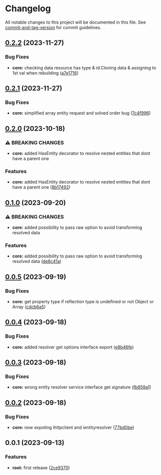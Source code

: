 # Changelog

All notable changes to this project will be documented in this file. See [commit-and-tag-version](https://github.com/absolute-version/commit-and-tag-version) for commit guidelines.

## [0.2.2](https://github.com/mrmilu/schema_data_loader/compare/core@v0.2.1...core@v0.2.2) (2023-11-27)


### Bug Fixes

* **core:** checking data resource has type & id.Cloning data & assigning to 1st val when rebuilding ([a7e1716](https://github.com/mrmilu/schema_data_loader/commit/a7e1716dcbddd9f00039e36f6ef541acc2ec97d4))

## [0.2.1](https://github.com/mrmilu/schema_data_loader/compare/core@v0.2.0...core@v0.2.1) (2023-11-27)


### Bug Fixes

* **core:** simplified array entity request and solved order bug ([7c4f996](https://github.com/mrmilu/schema_data_loader/commit/7c4f996277b0b30585b5fe447c0ba990717a5265))

## [0.2.0](https://github.com/mrmilu/schema_data_loader/compare/core@v0.1.0...core@v0.2.0) (2023-10-18)


### ⚠ BREAKING CHANGES

* **core:** added HasEntity decorator to resolve nested entities that dont have a parent one

### Features

* **core:** added HasEntity decorator to resolve nested entities that dont have a parent one ([8b17492](https://github.com/mrmilu/schema_data_loader/commit/8b174925a37238f3cde16d14f635cb49d5819c93))

## [0.1.0](https://github.com/mrmilu/schema_data_loader/compare/core@v0.0.5...core@v0.1.0) (2023-09-20)


### ⚠ BREAKING CHANGES

* **core:** added possibility to pass raw option to avoid transforming resolved data

### Features

* **core:** added possibility to pass raw option to avoid transforming resolved data ([de8c41a](https://github.com/mrmilu/schema_data_loader/commit/de8c41a6d4b92dc5b7498a4cc64c05829684c200))

## [0.0.5](https://github.com/mrmilu/schema_data_loader/compare/core@v0.0.4...core@v0.0.5) (2023-09-19)


### Bug Fixes

* **core:** get property type if reflection type is undefined or not Object or Array ([cdcb6a5](https://github.com/mrmilu/schema_data_loader/commit/cdcb6a5fe32578f17f7c9d988ca9b1fcdfcffac7))

## [0.0.4](https://github.com/mrmilu/schema_data_loader/compare/core@v0.0.3...core@v0.0.4) (2023-09-18)


### Bug Fixes

* **core:** added resolver get options interface export ([e8b46fe](https://github.com/mrmilu/schema_data_loader/commit/e8b46fef0ff2839a55cdfc5e6e01b3914bd10a1f))

## [0.0.3](https://github.com/mrmilu/schema_data_loader/compare/core@v0.0.2...core@v0.0.3) (2023-09-18)


### Bug Fixes

* **core:** wrong entity resolver service interface get signature ([fb859a1](https://github.com/mrmilu/schema_data_loader/commit/fb859a186309266be2aca6f231c938e6cf7b376f))

## [0.0.2](https://github.com/mrmilu/schema_data_loader/compare/core@v0.0.1...core@v0.0.2) (2023-09-18)


### Bug Fixes

* **core:** now expoting ihttpclient and ientityresolver ([77bd0be](https://github.com/mrmilu/schema_data_loader/commit/77bd0be3bd223d36fbcda9394e69da1ebc92891c))

## 0.0.1 (2023-09-13)


### Features

* **root:** first release ([2ce9370](https://github.com/mrmilu/schema_data_loader/commit/2ce9370e47a6cfcd34ff8f2a8414e66a25b212c3))
